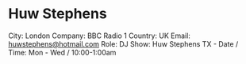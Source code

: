# Huw Stephens

City: London
Company: BBC Radio 1
Country: UK
Email: huwstephens@hotmail.com
Role: DJ
Show: Huw Stephens
TX - Date / Time: Mon - Wed / 10:00-1:00am